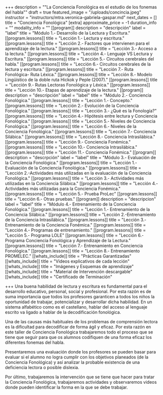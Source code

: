 +++
description = "\"La Conciencia Fonológica es el estudio de los fonemas del habla\""
draft = true
featured_image = "/uploads/concincia.jpeg"
instructor = "instructors/mtra.veronica-gabriela-gaspar.md"
next_dates = []
title = "Conciencia Fonológica"
[extra]
approximate_price = -1
duration_info = ""
modality_info = ""
[[program]]
description = "descripción"
label = "label"
title = "Módulo 1.- Desarrollo de la Lectura y Escritura."
[[program.lessons]]
title = "Lección 1.- Lectura y escritura."
[[program.lessons]]
title = "Lección 2.- Factores que intervienen para el aprendizaje de la lectura."
[[program.lessons]]
title = "Lección 3.- Acceso a la lectura."
[[program.lessons]]
title = "Lección 4.- Lenguaje VS Lectura y Escritura."
[[program.lessons]]
title = "Lección 5.- Circuitos cerebrales del habla."
[[program.lessons]]
title = "Lección 6.- Circuitos cerebrales de la lectura y escritura."
[[program.lessons]]
title = "Lección 7.- Ruta Fonológica- Ruta Léxica."
[[program.lessons]]
title = "Lección 8.- Modelo Lingüístico de la doble ruta Hickok y Peple (2007)."
[[program.lessons]]
title = "Lección 9.- Rutas Lectoras Fonológica y Léxica."
[[program.lessons]]
title = "Lección 10.- Etapas de aprendizaje de la lectura."
[[program]]
description = "descripción"
label = "label"
title = "Módulo 2.- Conciencia Fonológica."
[[program.lessons]]
title = "Lección 1.- Concepto."
[[program.lessons]]
title = "Lección 2.- Evolución de la Conciencia Fonológica."
[[program.lessons]]
title = "Lección 3.- ¿Qué es la Fonología?"
[[program.lessons]]
title = "Lección 4.- Hipótesis entre lectura y Conciencia Fonológica."
[[program.lessons]]
title = "Lección 5.- Niveles de Conciencia Fonológica."
[[program.lessons]]
title = "Lección 6.- Niveles de la Conciencia Fonológica."
[[program.lessons]]
title = "Lección 7.- Conciencia Silábica."
[[program.lessons]]
title = "Lección 8.- Conciencia Intrasilábica."
[[program.lessons]]
title = "Lección 9.- Conciencia Fonémica."
[[program.lessons]]
title = "Lección 10.- Conciencia Intrasilábica."
[[program.lessons]]
title = "Lección 11.- Conciencia Fonémica."
[[program]]
description = "descrpción"
label = "label"
title = "Módulo 3.- Evaluación de la Conciencia Fonológica."
[[program.lessons]]
title = "Lección 1.- Evaluación de la Conciencia Fonológica."
[[program.lessons]]
title = "Lección 2.-Actividades más utilizadas en la evaluación de la Conciencia Fonológica."
[[program.lessons]]
title = "Lección 3.- Actividades más utilizadas en la Conciencia Silábica."
[[program.lessons]]
title = "Lección 4.- Actividades más utilizadas para la Conciencia Fonémica."
[[program.lessons]]
title = "Lección 5.- Prueba ProLec"
[[program.lessons]]
title = "Lección 6.- Otras pruebas."
[[program]]
description = "descripcion"
label = "label"
title = "Módulo 4.- Entrenamiento de la Conciencia Fonológica."
[[program.lessons]]
title = "Lección 1.- Entrenamiento de la Conciencia Silábica."
[[program.lessons]]
title = "Lección 2.-Entrenamiento de la Conciencia Intrasilábica."
[[program.lessons]]
title = "Lección 3.- Entrenamiento de la Conciencia Fonémica."
[[program.lessons]]
title = "Lección 4.- Programas de entrenamiento."
[[program.lessons]]
title = "Lección 5.- Programa LOLE"
[[program.lessons]]
title = "Lección 6.- Programa Conciencia Fonológica y Aprendizaje de la Lectura."
[[program.lessons]]
title = "Lección 7.- Entrenamiento en Conciencia Fonológica."
[[program.lessons]]
title = "Lección 8.- Entrenamiento PROMELEC."
[[whats_include]]
title = "Prácticas Garantizadas"
[[whats_include]]
title = "Videos explicativos de cada lección"
[[whats_include]]
title = "Imágenes y Esquemas de aprendizaje"
[[whats_include]]
title = "Material de Intervención descargable"
[[whats_include]]
title = "Certificado de Terminación"

+++
Una buena habilidad de lectura y escritura es fundamental para el desarrollo educativo, personal, social y profesional. Por esta razón es de suma importancia que todos los profesores garanticen a todos los niños la oportunidad de trabajar, potencializar y desarrollar dicha habilidad. En un sistema alfabético como es el castellano, hablar del acceso al lenguaje escrito va ligado a hablar de la decodificación fonológica.

Una de las causas más habituales de los problemas de comprensión lectora es la dificultad para decodificar de forma ágil y eficaz. Por esta razón en este taller de Conciencia Fonológica trabajaremos todo el proceso que se tiene que seguir para que os alumnos codifiquen de una forma eficaz los diferentes fonemas del habla.

Presentaremos una evaluación donde los profesores se pueden basar para evaluar si el alumno no logra cumplir con los objetivos planeados (de la Conciencia Fonológica) y así analizar la probable existencia de una deficiencia lectora o posible dislexia.

Por último, trabajaremos la intervención que se tiene que hacer para tratar la Conciencia Fonológica, trabajaremos actividades y observaremos videos donde pueden identificar la forma en la que se debe trabajar.